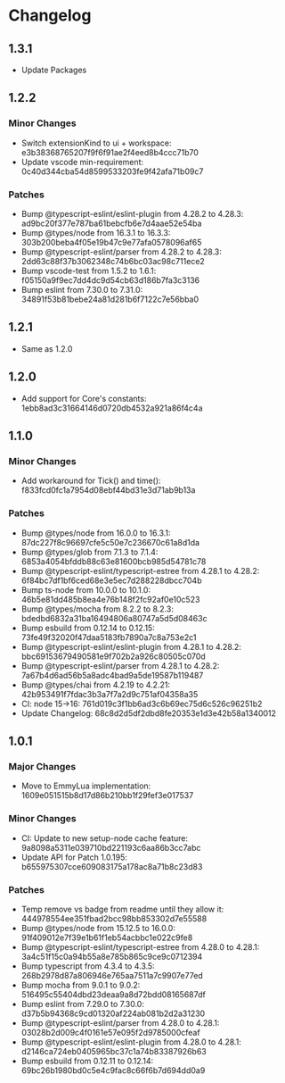 # Changelog

## 1.3.1

- Update Packages

## 1.2.2

### Minor Changes

- Switch extensionKind to ui + workspace: e3b38368765207f9f6f91ae2f4eed8b4ccc71b70
- Update vscode min-requirement: 0c40d344cba54d8599533203fe9f42afa71b09c7

### Patches

- Bump @typescript-eslint/eslint-plugin from 4.28.2 to 4.28.3: ad9bc20f377e787ba61bebcfb6e7d4aae52e54ba
- Bump @types/node from 16.3.1 to 16.3.3: 303b200beba4f05e19b47c9e77afa0578096af65
- Bump @typescript-eslint/parser from 4.28.2 to 4.28.3: 2dd63c88f37b3062348c74b6bc03ac98c711ece2
- Bump vscode-test from 1.5.2 to 1.6.1: f05150a9f9ec7dd4dc9d54cb63d186b7fa3c3136
- Bump eslint from 7.30.0 to 7.31.0: 34891f53b81bebe24a81d281b6f7122c7e56bba0

## 1.2.1

- Same as 1.2.0

## 1.2.0

- Add support for Core's constants: 1ebb8ad3c31664146d0720db4532a921a86f4c4a

## 1.1.0

### Minor Changes

- Add workaround for Tick() and time(): f833fcd0fc1a7954d08ebf44bd31e3d71ab9b13a

### Patches

- Bump @types/node from 16.0.0 to 16.3.1: 87dc227f8c96697cfe5c50e7c236670c61a8d1da
- Bump @types/glob from 7.1.3 to 7.1.4: 6853a4054bfddb88c63e81600bcb985d54781c78
- Bump @typescript-eslint/typescript-estree from 4.28.1 to 4.28.2: 6f84bc7df1bf6ced68e3e5ec7d288228dbcc704b
- Bump ts-node from 10.0.0 to 10.1.0: 46b5e81dd485b8ea4e76b148f2fc92af0e10c523
- Bump @types/mocha from 8.2.2 to 8.2.3: bdedbd6832a31ba16494806a80747a5d5d08463c
- Bump esbuild from 0.12.14 to 0.12.15: 73fe49f32020f47daa5183fb7890a7c8a753e2c1
- Bump @typescript-eslint/eslint-plugin from 4.28.1 to 4.28.2: bbc69153679490581e9f702b2a926c80505c070d
- Bump @typescript-eslint/parser from 4.28.1 to 4.28.2: 7a67b4d6ad56b5a8adc4bad9a5de19587b119487
- Bump @types/chai from 4.2.19 to 4.2.21: 42b953491f7fdac3b3a7f7a2d9c751af04358a35
- CI: node 15-&gt;16: 761d019c3f1bb6ad3c6b69ec75d6c526c96251b2
- Update Changelog: 68c8d2d5df2dbd8fe20353e1d3e42b58a1340012

## 1.0.1

### Major Changes

- Move to EmmyLua implementation: 1609e051515b8d17d86b210bb1f29fef3e017537

### Minor Changes

- CI: Update to new setup-node cache feature: 9a8098a5311e039710bd221193c6aa86b3cc7abc
- Update API for Patch 1.0.195: b655975307cce609083175a178ac8a71b8c23d83

### Patches

- Temp remove vs badge from readme until they allow it: 444978554ee351fbad2bcc98bb853302d7e55588
- Bump @types/node from 15.12.5 to 16.0.0: 91f409012e7f39e1b61f1eb54acbbc1e022c9fe8
- Bump @typescript-eslint/typescript-estree from 4.28.0 to 4.28.1: 3a4c51f15c0a94b55a8e785b865c9ce9c0712394
- Bump typescript from 4.3.4 to 4.3.5: 268b2978d87a806946e765aa7511a7c9907e77ed
- Bump mocha from 9.0.1 to 9.0.2: 516495c55404dbd23deaa9a8d72bdd08165687df
- Bump eslint from 7.29.0 to 7.30.0: d37b5b94368c9cd01320af224ab081b2d2a31230
- Bump @typescript-eslint/parser from 4.28.0 to 4.28.1: 03028b2d009c4f0161e57e095f2d9785000cfeaf
- Bump @typescript-eslint/eslint-plugin from 4.28.0 to 4.28.1: d2146ca724eb0405965bc37c1a74b83387926b63
- Bump esbuild from 0.12.11 to 0.12.14: 69bc26b1980bd0c5e4c9fac8c66f6b7d694dd0a9
